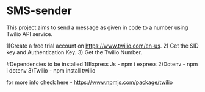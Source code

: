 # SMS-sender
This project aims to send a message as given in code to a number using Twilio API service.

1)Create a free trial account on https://www.twilio.com/en-us.
2) Get the SID key and Authentication Key.
3) Get the Twilio Number.

#Dependencies to be installed
1)Express Js - npm i express
2)Dotenv  - npm i dotenv
3)Twilio - npm install twilio

for more info check here - https://www.npmjs.com/package/twilio

